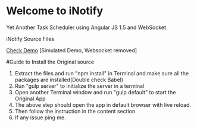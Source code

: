 # Welcome to iNotify
Yet Another Task Scheduler using Angular JS 1.5 and WebSocket

iNotify Source Files

[Check Demo](https://sriperu.github.io/iNotify/) [Simulated Demo, Websocket removed]

#Guide to Install the Original source

1. Extract the files and run "npm install" in Terminal and make sure all the packages are installed(Double check Babel)
2. Run "gulp server" to initialize the server in a terminal
3. Open another Terminal window and run "gulp default" to start the Original App
4. The above step should open the app in default browser with live reload.
5. Then follow the instruction in the content section
6. If any issue ping me.
